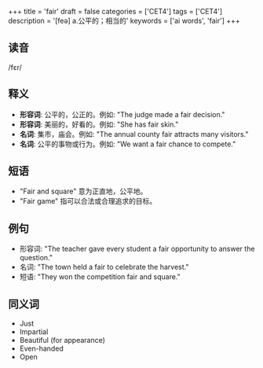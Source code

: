+++
title = 'fair'
draft = false
categories = ['CET4']
tags = ['CET4']
description = '[feə] a.公平的；相当的'
keywords = ['ai words', 'fair']
+++

## 读音
/fɛr/

## 释义
- **形容词**: 公平的，公正的。例如: "The judge made a fair decision."
- **形容词**: 美丽的，好看的。例如: "She has fair skin."
- **名词**: 集市，庙会。例如: "The annual county fair attracts many visitors."
- **名词**: 公平的事物或行为。例如: "We want a fair chance to compete."

## 短语
- "Fair and square" 意为正直地，公平地。
- "Fair game" 指可以合法或合理追求的目标。

## 例句
- 形容词: "The teacher gave every student a fair opportunity to answer the question."
- 名词: "The town held a fair to celebrate the harvest."
- 短语: "They won the competition fair and square."

## 同义词
- Just
- Impartial
- Beautiful (for appearance)
- Even-handed
- Open
